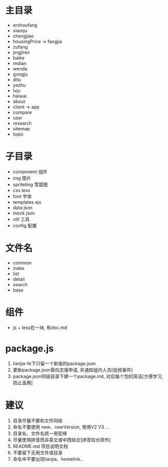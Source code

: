 # 主目录

* ershoufang
* xiaoqu
* chengjiao
* housingPrice -> fangjia
* zufang
* jingjiren
* baike
* redian
* wenda
* gongju
* ditu
* yezhu
* lvju
* haiwai
* about
* client -> app
* compare
* user
* research
* sitemap
* topic


# 子目录

* component     组件
* img           图片
* spriteImg     雪碧图
* css           less
* font          字体
* templates     ejs
* data          json
* mock          json
* util          工具
* config        配置


# 文件名

* common
* index
* list
* detail
* search
* base


# 组件

* js + less在一块, 有doc.md


# package.js

1. lianjia-fe下只留一个新版的package.json
2. 更新package.json需向志强申请, 并通知组内人员[低频事件]
3. package.json同级目录下建一个package.md, 对应每个包的简洁[方便学习, 防止滥用]


# 建议

1. 目录尽量不要和文件同级
2. 命名不要使用 new、newVersion, 使用V2 V3 ...
3. 目录名、文件名统一用驼峰
4. 尽量使用拼音而非英文或中西结合[拼音较长除外]
5. README.md 项目说明文档
6. 不要留下无用文件或目录
7. 命名中不要出现lianjia、homelink..